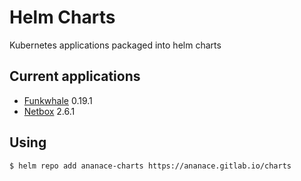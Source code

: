 Helm Charts
===========

Kubernetes applications packaged into helm charts

Current applications
--------------------

- [Funkwhale](charts/funkwhale) 0.19.1
- [Netbox](charts/netbox) 2.6.1

Using
-----

`$ helm repo add ananace-charts https://ananace.gitlab.io/charts`

